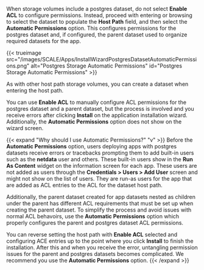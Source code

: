 &NewLine;

When storage volumes include a postgres dataset, do not select **Enable ACL** to configure permissions.
Instead, proceed with entering or browsing to select the dataset to populate the **Host Path** field, and then select the **Automatic Permissions** option.
This configures permissions for the postgres dataset and, if configured, the parent dataset used to organize required datasets for the app.

{{< trueimage src="/images/SCALE/Apps/InstallWizardPostgresDatasetAutomaticPermissions.png" alt="Postgres Storage Automatic Permissions" id="Postgres Storage Automatic Permissions" >}}

As with other host path storage volumes, you can create a dataset when entering the host path.

You can use **Enable ACL** to manually configure ACL permissions for the postgres dataset and a parent dataset, but the process is involved and you receive errors after clicking **Install** on the application installation wizard. Additionally, the **Automatic Permissions** option does not show on the wizard screen.

{{< expand "Why should I use Automatic Permissions?" "v" >}}
Before the **Automatic Permissions** option, users deploying apps with postgres datasets receive errors or tracebacks prompting them to add built-in users such as the **netdata** user and others.
These built-in users show in the **Run As Content** widget on the information screen for each app.
These users are not added as users through the **Credentials > Users > Add User** screen and might not show on the list of users. 
They are run-as users for the app that are added as ACL entries to the ACL for the dataset host path.

Additionally, the parent dataset created for app datasets nested as children under the parent has different ACL requirements that must be set up when creating the parent dataset.
To simplify the process and avoid issues with normal ACL behavoirs, use the **Automatic Permissions** option which properly configures the parent and postgres dataset ACL permissions.

You can reverse setting the host path with **Enable ACL** selected and configuring ACE entries up to the point where you click **Install** to finish the installation.
After this and when you receive the error, untangling permission issues for the parent and postgres datasets becomes complicated.
We recommend you use the **Automatic Permissions** option.
{{< /expand >}}